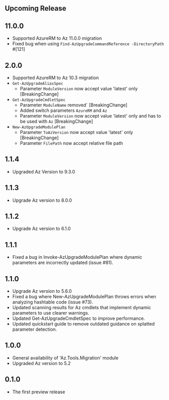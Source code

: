 <!--
    Please leave this section at the top of the change log.

    Changes for the upcoming release should go under the section titled "Upcoming Release", and should adhere to the following format:

    ## Upcoming Release
    * Overview of change #1
        - Additional information about change #1
    * Overview of change #2
        - Additional information about change #2
        - Additional information about change #2
    * Overview of change #3
    * Overview of change #4
        - Additional information about change #4

    ## YYYY.MM.DD - Version X.Y.Z (Previous Release)
    * Overview of change #1
        - Additional information about change #1
-->
## Upcoming Release

## 11.0.0
* Supported AzureRM to Az 11.0.0 migration
* Fixed bug when using `Find-AzUpgradeCommandReference -DirectoryPath` #[121]

## 2.0.0
* Supported AzureRM to Az 10.3 migration
* `Get-AzUpgradeAliasSpec`
    * Parameter `ModuleVersion` now accept value 'latest' only [BreakingChange]
* `Get-AzUpgradeCmdletSpec`
    * Parameter `ModuleName` removed` [BreakingChange]
    * Added switch parameters `AzureRM` and `Az`
    * Parameter `ModuleVersion` now accept value 'latest' only and has to be used with `Az` [BreakingChange]
* `New-AzUpgradeModulePlan`
    * Parameter `ToAzVersion` now accept value 'latest' only [BreakingChange]
    * Parameter `FilePath` now accept relative file path

## 1.1.4
* Upgraded Az Version to 9.3.0

## 1.1.3
* Upgrade Az version to 8.0.0

## 1.1.2
* Upgrade Az version to 6.1.0

## 1.1.1
* Fixed a bug in Invoke-AzUpgradeModulePlan where dynamic parameters are incorrectly updated (issue #81).

## 1.1.0
* Upgrade Az version to 5.6.0
* Fixed a bug where New-AzUpgradeModulePlan throws errors when analyzing hashtable code (issue #73).
* Updated scanning results for Az cmdlets that implement dynamic parameters to use clearer warnings.
* Updated Get-AzUpgradeCmdletSpec to improve performance.
* Updated quickstart guide to remove outdated guidance on splatted parameter detection.

## 1.0.0
* General availability of 'Az.Tools.Migration' module
* Upgraded Az version to 5.2

## 0.1.0
* The first preview release
